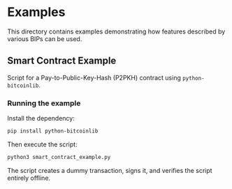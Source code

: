 # Examples

This directory contains examples demonstrating how features described by various
BIPs can be used.

## Smart Contract Example

Script for a Pay-to-Public-Key-Hash (P2PKH) contract using
`python-bitcoinlib`.

### Running the example

Install the dependency:

```bash
pip install python-bitcoinlib
```

Then execute the script:

```bash
python3 smart_contract_example.py
```

The script creates a dummy transaction, signs it, and verifies the script
entirely offline.
